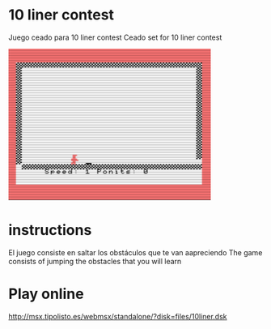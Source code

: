 # 10 liner contest

Juego ceado para 10 liner contest
Ceado set for 10 liner contest

<img src=assets/1.PNG width=400 />

# instructions

El juego consiste en saltar los obstáculos que te van aapreciendo
The game consists of jumping the obstacles that you will learn

# Play online

http://msx.tipolisto.es/webmsx/standalone/?disk=files/10liner.dsk